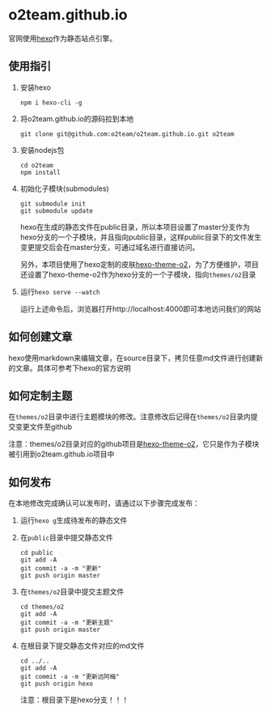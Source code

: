 # o2team.github.io

官网使用[hexo](https://hexo.io)作为静态站点引擎。

## 使用指引

1. 安装hexo

    ```
    npm i hexo-cli -g
    ```

2. 将o2team.github.io的源码拉到本地

    ```
    git clone git@github.com:o2team/o2team.github.io.git o2team
    ```

3. 安装nodejs包

    ```
    cd o2team
    npm install
    ```

5. 初始化子模块(submodules)

    ```
    git submodule init
    git submodule update
    ```

    hexo在生成的静态文件在public目录，所以本项目设置了master分支作为hexo分支的一个子模块，并且指向public目录，这样public目录下的文件发生变更提交后会在master分支，可通过域名进行直接访问。
    
    另外，本项目使用了hexo定制的皮肤[hexo-theme-o2](https://github.com/o2team/hexo-theme-o2)，为了方便维护，项目还设置了hexo-theme-o2作为hexo分支的一个子模块，指向`themes/o2`目录

6. 运行`hexo serve --watch`

    运行上述命令后，浏览器打开http://localhost:4000即可本地访问我们的网站
    
## 如何创建文章

hexo使用markdown来编辑文章，在source目录下，拷贝任意md文件进行创建新的文章。具体可参考下hexo的官方说明
    
## 如何定制主题

在`themes/o2`目录中进行主题模块的修改。注意修改后记得在`themes/o2`目录内提交变更文件至github

注意：themes/o2目录对应的github项目是[hexo-theme-o2](https://github.com/o2team/hexo-theme-o2)，它只是作为子模块被引用到o2team.github.io项目中
    
## 如何发布

在本地修改完成确认可以发布时，请通过以下步骤完成发布：

1. 运行`hexo g`生成待发布的静态文件
2. 在`public`目录中提交静态文件

    ```
    cd public
    git add -A
    git commit -a -m "更新"
    git push origin master
    ```
    
3. 在`themes/o2`目录中提交主题文件

    ```
    cd themes/o2
    git add -A
    git commit -a -m "更新主题"
    git push origin master
    ```
4. 在根目录下提交静态文件对应的md文件

    ```
    cd ../..
    git add -A
    git commit -a -m "更新远阿梅"
    git push origin hexo
    ```
    注意：根目录下是hexo分支！！！
